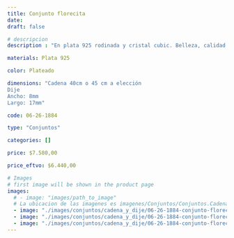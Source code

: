 ```yaml
---
title: Conjunto florecita
date: 
draft: false

# descripcion
description : "En plata 925 rodinada y cristal cubic. Belleza, calidad y delicadeza."

materials: Plata 925

color: Plateado

dimensions: "Cadena 40cm o 45 cm a elección
Dije
Ancho: 8mm 
Largo: 17mm"

code: 06-26-1884

type: "Conjuntos"

categories: []

price: $7.580,00

price_eftvo: $6.440,00

# Images
# first image will be shown in the product page
images:
  # - image: "images/path_to_image"
  # La ubicacion de las imagenes es imagenes/Conjuntos/Conjuntos.Cadena y Dije/06-26-1884-conjunto-florecita
  - image: "./images/conjuntos/cadena_y_dije/06-26-1884-conjunto-florecita_a.jpg"
  - image: "./images/conjuntos/cadena_y_dije/06-26-1884-conjunto-florecita_b.jpg"
  - image: "./images/conjuntos/cadena_y_dije/06-26-1884-conjunto-florecita_c.jpg"
---
```

